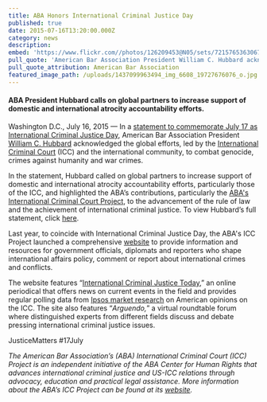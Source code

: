 ```yaml
---
title: ABA Honors International Criminal Justice Day
published: true
date: 2015-07-16T13:20:00.000Z
category: news
description:
embed: 'https://www.flickr.com//photos/126209453@N05/sets/72157653630675054/show/?embed=1'
pull_quote: 'American Bar Association President William C. Hubbard acknowledged the global efforts, led by the International Criminal Court and the international community, to combat genocide, crimes against humanity and war crimes.'
pull_quote_attribution: American Bar Association
featured_image_path: /uploads/1437099963494_img_6608_19727676076_o.jpg
---
```



#### ABA President Hubbard calls on global partners to increase support of domestic and international atrocity accountability efforts.

Washington D.C., July 16, 2015 — In a [statement to commemorate July 17 as International Criminal Justice Day](http://www.americanbar.org/news/abanews/aba-news-archives/2015/07/aba_honors_internati.html), American Bar Association President [William C. Hubbard](http://www.americanbar.org/groups/leadership/aba_officers/hubbard.html) acknowledged the global efforts, led by the [International Criminal Court](https://www.icc-cpi.int/)&nbsp;(ICC) and the international community, to combat genocide, crimes against humanity and war crimes.

In the statement, Hubbard called on global partners to increase support of domestic and international atrocity accountability efforts, particularly those of the ICC, and highlighted the ABA’s contributions, particularly the&nbsp;[ABA's International Criminal Court Project](https://www.aba-icc.org/), to the advancement of the rule of law and the achievement of international criminal justice. To view Hubbard’s full statement, click [here](http://www.americanbar.org/news/abanews/aba-news-archives/2015/07/aba_honors_internati.html).

Last year, to coincide with International Criminal Justice Day, the ABA's ICC Project launched a comprehensive [website](http://www.aba-icc.org/) to provide information and resources for government officials, diplomats and reporters who shape international affairs policy, comment or report about international crimes and conflicts.

The website features “[International Criminal Justice Today](http://www.international-criminal-justice-today.org/),” an online periodical that offers news on current events in the field and provides regular polling data from [Ipsos market research](http://www.international-criminal-justice-today.org/ipsos-polling-data/) on American opinions on the ICC. The site also features “*Arguendo,*” a virtual roundtable forum where distinguished experts from different fields discuss and debate pressing international criminal justice issues.

JusticeMatters #17July

*The American Bar Association’s (ABA) International Criminal Court (ICC) Project is an independent initiative of the ABA Center for Human Rights that advances international criminal justice and US-ICC relations through advocacy, education and practical legal assistance. More information about the ABA’s ICC Project can be found at its [website](http://www.aba-icc.org/).*